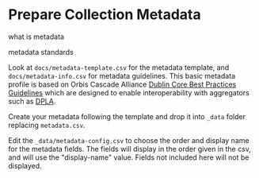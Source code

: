 # Prepare Collection Metadata

what is metadata

metadata standards 

Look at `docs/metadata-template.csv` for the metadata template, and `docs/metadata-info.csv` for metadata guidelines.
This basic metadata profile is based on Orbis Cascade Alliance [Dublin Core Best Practices Guidelines](https://www.orbiscascade.org/dublin-core-best-practices/) which are designed to enable interoperability with aggregators such as [DPLA](https://dp.la/).

Create your metadata following the template and drop it into `_data` folder replacing `metadata.csv`.

Edit the `_data/metadata-config.csv` to choose the order and display name for the metadata fields. 
The fields will display in the order given in the csv, and will use the "display-name" value. 
Fields not included here will not be displayed.